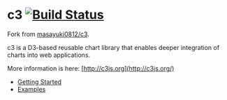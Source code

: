 c3 [![Build Status](https://travis-ci.org/masayuki0812/c3.png?branch=master)](https://travis-ci.org/masayuki0812/c3)
==

Fork from [masayuki0812/c3](https://github.com/masayuki0812/c3).

c3 is a D3-based reusable chart library that enables deeper integration of charts into web applications.

More information is here: [http://c3js.org](http://c3js.org/)

+ [Getting Started](http://c3js.org/gettingstarted.html)
+ [Examples](http://c3js.org/examples.html)
